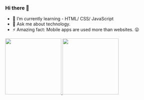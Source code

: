 ### Hi there 👋

- 🌱 I’m currently learning  - HTML/ CSS/ JavaScript
- 💬 Ask me about technology.
- ⚡ Amazing fact: Mobile apps are used more than websites. 😮

 <div>
  <a href="https://github.com/BrayanNascimento">
  <img height="180em" src="https://github-readme-stats.vercel.app/api?username=BrayanNascimento&show_icons=true&theme=dracula&include_all_commits=true&count_private=true"/>
  <img height="180em" src="https://github-readme-stats.vercel.app/api/top-langs/?username=BrayanNascimento&layout=compact&langs_count=7&theme=dracula"/>
</div>

